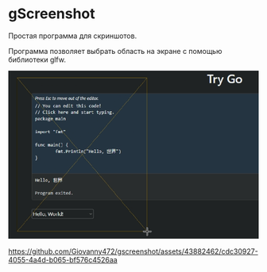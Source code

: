 
# **gScreenshot**

Простая программа для скриншотов. 

Программа позволяет выбрать область на экране с помощью библиотеки glfw.

![gscreenshot](/asset/img/gscreenshot.png)



https://github.com/Giovanny472/gscreenshot/assets/43882462/cdc30927-4055-4a4d-b065-bf576c4526aa

